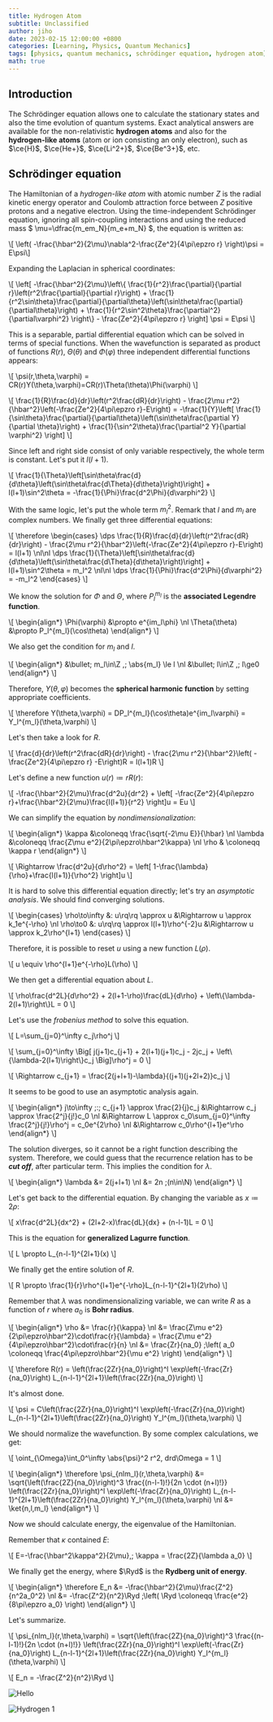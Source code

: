 ```yaml
---
title: Hydrogen Atom
subtitle: Unclassified
author: jiho
date: 2023-02-15 12:00:00 +0800
categories: [Learning, Physics, Quantum Mechanics]
tags: [physics, quantum mechanics, schrödinger equation, hydrogen atom]
math: true
---
```


## Introduction

The Schrödinger equation allows one to calculate the stationary states and also the time evolution of quantum systems.
Exact analytical answers are available for the non-relativistic **hydrogen atoms** and also for the **hydrogen-like atoms**
(atom or ion consisting an only electron), such as $\ce{H}$, $\ce{He+}$, $\ce{Li^2+}$, $\ce{Be^3+}$, etc.

## Schrödinger equation

The Hamiltonian of a _hydrogen-like atom_ with atomic number $Z$ is the radial kinetic energy operator and Coulomb attraction force
between $Z$ positive protons and a negative electron. Using the time-independent Schrödinger equation, ignoring all spin-coupling interactions and using the reduced mass
$ \mu=\dfrac{m_em_N}{m_e+m_N} $, the equation is written as:

\\[ \left( -\frac{\hbar^2}{2\mu}\nabla^2-\frac{Ze^2}{4\pi\epzro r} \right)\psi = E\psi\\]

Expanding the Laplacian in spherical coordinates:

\\[ \left[ -\frac{\hbar^2}{2\mu}\left\\{ \frac{1}{r^2}\frac{\partial}{\partial r}\left(r^2\frac{\partial}{\partial r}\right) +
\frac{1}{r^2\sin\theta}\frac{\partial}{\partial\theta}\left(\sin\theta\frac{\partial}{\partial\theta}\right) +
\frac{1}{r^2\sin^2\theta}\frac{\partial^2}{\partial\varphi^2} \right\\} - \frac{Ze^2}{4\pi\epzro r} \right] \psi = E\psi  \\]

This is a separable, partial differential equation which can be solved in terms of special functions. When the wavefunction is separated as product of functions
$R(r)$, $\Theta(\theta)$ and $\Phi(\varphi)$ three independent differential functions appears:

\\[ \psi(r,\theta,\varphi) = CR(r)Y(\theta,\varphi)=CR(r)\Theta(\theta)\Phi(\varphi) \\]

\\[ \frac{1}{R}\frac{d}{dr}\left(r^2\frac{dR}{dr}\right) - \frac{2\mu r^2}{\hbar^2}\left(-\frac{Ze^2}{4\pi\epzro r}-E\right) = 
-\frac{1}{Y}\left[ \frac{1}{\sin\theta}\frac{\partial}{\partial\theta}\left(\sin\theta\frac{\partial Y}{\partial \theta}\right) + 
\frac{1}{\sin^2\theta}\frac{\partial^2 Y}{\partial \varphi^2} \right]  \\]

Since left and right side consist of only variable respectively, the whole term is constant. Let's put it $l(l+1)$.

\\[ \frac{1}{\Theta}\left[\sin\theta\frac{d}{d\theta}\left(\sin\theta\frac{d\Theta}{d\theta}\right)\right] + l(l+1)\sin^2\theta = 
-\frac{1}{\Phi}\frac{d^2\Phi}{d\varphi^2} \\]

With the same logic, let's put the whole term $m_l^2$. Remark that $l$ and $m_l$ are complex numbers. We finally get three differential equations:

\\[ \therefore \begin{cases}
\dps \frac{1}{R}\frac{d}{dr}\left(r^2\frac{dR}{dr}\right) - \frac{2\mu r^2}{\hbar^2}\left(-\frac{Ze^2}{4\pi\epzro r}-E\right) = l(l+1) \nl\nl
\dps \frac{1}{\Theta}\left[\sin\theta\frac{d}{d\theta}\left(\sin\theta\frac{d\Theta}{d\theta}\right)\right] + l(l+1)\sin^2\theta = m_l^2 \nl\nl
\dps \frac{1}{\Phi}\frac{d^2\Phi}{d\varphi^2} = -m_l^2
\end{cases} \\]

We know the solution for $\Phi$ and $\Theta$, where $P_l^{m_l}$ is the **associated Legendre function**.

\\[ \begin{align\*}
\Phi(\varphi) &\propto e^{im_l\phi} \nl
\Theta(\theta) &\propto P_l^{m_l}(\cos\theta)
\end{align\*} \\]

We also get the condition for $m_l$ and $l$.

\\[ \begin{align\*}
&\bullet\; m_l\in\Z ,\; \abs{m_l} \le l \nl
&\bullet\; l\in\Z ,\; l\ge0
\end{align\*} \\]

Therefore, $Y(\theta,\varphi)$ becomes the **spherical harmonic function** by setting appropriate coefficients.

\\[ \therefore Y(\theta,\varphi) = DP_l^{m_l}(\cos\theta)e^{im_l\varphi} = Y_l^{m_l}(\theta,\varphi) \\]

Let's then take a look for $R$.

\\[ \frac{d}{dr}\left(r^2\frac{dR}{dr}\right) - \frac{2\mu r^2}{\hbar^2}\left( -\frac{Ze^2}{4\pi\epzro r} -E\right)R = l(l+1)R  \\]

Let's define a new function $u(r) \coloneqq rR(r)$:

\\[ -\frac{\hbar^2}{2\mu}\frac{d^2u}{dr^2} + \left[ -\frac{Ze^2}{4\pi\epzro r}+\frac{\hbar^2}{2\mu}\frac{l(l+1)}{r^2} \right]u = Eu \\]

We can simplify the equation by _nondimensionalization_:

\\[ \begin{align\*}
\kappa &\coloneqq \frac{\sqrt{-2\mu E}}{\hbar} \nl
\lambda &\coloneqq \frac{Z\mu e^2}{2\pi\epzro\hbar^2\kappa} \nl
\rho & \coloneqq \kappa r
\end{align\*} \\]

\\[ \Rightarrow \frac{d^2u}{d\rho^2} = \left[ 1-\frac{\lambda}{\rho}+\frac{l(l+1)}{\rho^2} \right]u \\]

It is hard to solve this differential equation directly; let's try an _asymptotic analysis_.
We should find converging solutions.

\\[ \begin{cases}
\rho\to\infty &: u\rq\rq \approx u &\Rightarrow u \approx k_1e^{-\rho} \nl
\rho\to0 &: u\rq\rq \approx l(l+1)\rho^{-2}u &\Rightarrow u \approx k_2\rho^{l+1}
\end{cases} \\]

Therefore, it is possible to reset $u$ using a new function $L(\rho)$.

\\[ u \equiv \rho^{l+1}e^{-\rho}L(\rho) \\]

We then get a differential equation about $L$.

\\[ \rho\frac{d^2L}{d\rho^2} + 2(l+1-\rho)\frac{dL}{d\rho} + \left\\{\lambda-2(l+1)\right\\}L = 0 \\]

Let's use the _frobenius method_ to solve this equation.

\\[ L=\sum_{j=0}^\infty c_j\rho^j \\]

\\[ \sum_{j=0}^\infty \Big[ j(j+1)c_{j+1} + 2(l+1)(j+1)c_j - 2jc_j + \left\\{\lambda-2(l+1)\right\\}c_j \Big]\rho^j = 0 \\]

\\[ \Rightarrow c_{j+1} = \frac{2(j+l+1)-\lambda}{(j+1)(j+2l+2)}c_j \\]

It seems to be good to use an asymptotic analysis again.

\\[ \begin{align\*} j\to\infty \;:\; c_{j+1} \approx \frac{2}{j}c_j
&\Rightarrow c_j \approx \frac{2^j}{j!}c_0 \nl
&\Rightarrow L \approx c_0\sum_{j=0}^\infty \frac{2^j}{j!}\rho^j = c_0e^{2\rho} \nl
&\Rightarrow c_0\rho^{l+1}e^\rho
\end{align\*} \\]

The solution diverges, so it cannot be a right function describing the system.
Therefore, we could guess that the recurrence relation has to be ***cut off***, after particular term.
This implies the condition for $\lambda$.

\\[ \begin{align\*}
\lambda &= 2(j+l+1) \nl
&= 2n \;(n\in\N)
\end{align\*} \\]

Let's get back to the differential equation. By changing the variable as $x \coloneqq 2\rho$:

\\[ x\frac{d^2L}{dx^2} + (2l+2-x)\frac{dL}{dx} + (n-l-1)L = 0 \\]

This is the equation for **generalized Lagurre function**.

\\[ L \propto L_{n-l-1}^{2l+1}(x) \\]

We finally get the entire solution of $R$.

\\[ R \propto \frac{1}{r}\rho^{l+1}e^{-\rho}L_{n-l-1}^{2l+1}(2\rho) \\]

Remember that $\lambda$ was nondimensionalizing variable, we can write $R$ as a function of $r$ where $a_0$ is **Bohr radius**.

\\[ \begin{align\*}
\rho &= \frac{r}{\kappa} \nl
&= \frac{Z\mu e^2}{2\pi\epzro\hbar^2}\cdot\frac{r}{\lambda} = \frac{Z\mu e^2}{4\pi\epzro\hbar^2}\cdot\frac{r}{n} \nl
&= \frac{Zr}{na_0} \;\left( a_0 \coloneqq \frac{4\pi\epzro\hbar^2}{\mu e^2} \right)
\end{align\*} \\]

\\[ \therefore R(r) = \left(\frac{2Zr}{na_0}\right)^l \exp\left(-\frac{Zr}{na_0}\right) L_{n-l-1}^{2l+1}\left(\frac{2Zr}{na_0}\right)  \\]

It's almost done.

\\[ \psi = C\left(\frac{2Zr}{na_0}\right)^l \exp\left(-\frac{Zr}{na_0}\right) L_{n-l-1}^{2l+1}\left(\frac{2Zr}{na_0}\right) Y_l^{m_l}(\theta,\varphi) \\]

We should normalize the wavefunction. By some complex calculations, we get:

\\[ \oint_{\Omega}\int_0^\infty \abs{\psi}^2 r^2\, drd\Omega = 1 \\]

\\[ \begin{align\*}
\therefore \psi_{nlm_l}(r,\theta,\varphi) &= \sqrt{\left(\frac{2Z}{na_0}\right)^3 \frac{(n-l-1)!}{2n \cdot (n+l)!}}
\left(\frac{2Zr}{na_0}\right)^l \exp\left(-\frac{Zr}{na_0}\right) L_{n-l-1}^{2l+1}\left(\frac{2Zr}{na_0}\right) Y_l^{m_l}(\theta,\varphi) \nl
&= \ket{n,l,m_l}
\end{align\*} \\]

Now we should calculate energy, the eigenvalue of the Hamiltonian.

Remember that $\kappa$ contained $E$:

\\[ E=-\frac{\hbar^2\kappa^2}{2\mu},\; \kappa = \frac{2Z}{\lambda a_0} \\]

We finally get the energy, where $\Ryd$ is the **Rydberg unit of energy**.

\\[ \begin{align\*}
\therefore E_n &= -\frac{\hbar^2}{2\mu}\frac{Z^2}{n^2a_0^2} \nl
&= -\frac{Z^2}{n^2}\Ryd \;\left( \Ryd \coloneqq \frac{e^2}{8\pi\epzro a_0} \right)
\end{align\*} \\]

Let's summarize.

\\[ \psi_{nlm_l}(r,\theta,\varphi) = \sqrt{\left(\frac{2Z}{na_0}\right)^3 \frac{(n-l-1)!}{2n \cdot (n+l)!}}
\left(\frac{2Zr}{na_0}\right)^l \exp\left(-\frac{Zr}{na_0}\right) L_{n-l-1}^{2l+1}\left(\frac{2Zr}{na_0}\right) Y_l^{m_l}(\theta,\varphi) \\]

\\[ E_n = -\frac{Z^2}{n^2}\Ryd \\]

![Hello](https://upload.wikimedia.org/wikipedia/commons/e/e7/Hydrogen_Density_Plots.png)

![Hydrogen 1](https://live.staticflickr.com/65535/49963063667_ff1d1e2504_o.png)
